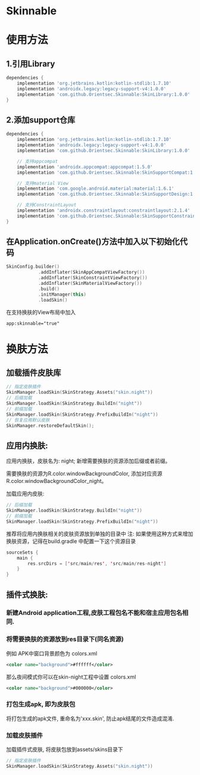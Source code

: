 # Skinnable

# 使用方法

## 1.引用Library

``` groovy
dependencies {
    implementation 'org.jetbrains.kotlin:kotlin-stdlib:1.7.10'
    implementation 'androidx.legacy:legacy-support-v4:1.0.0'
    implementation 'com.github.Orientsec.Skinnable:SkinLibrary:1.0.0'
}
```

## 2.添加support仓库

``` groovy
dependencies {
    implementation 'org.jetbrains.kotlin:kotlin-stdlib:1.7.10'
    implementation 'androidx.legacy:legacy-support-v4:1.0.0'
    implementation 'com.github.Orientsec.Skinnable:SkinLibrary:1.0.0'

    // 支持appcompat
    implementation 'androidx.appcompat:appcompat:1.5.0'
    implementation 'com.github.Orientsec.Skinnable:SkinSupportCompat:1.0.0'

    // 支持material View
    implementation 'com.google.android.material:material:1.6.1'
    implementation 'com.github.Orientsec.Skinnable:SkinSupportDesign:1.0.0'

    // 支持ConstraintLayout
    implementation 'androidx.constraintlayout:constraintlayout:2.1.4'
    implementation 'com.github.Orientsec.Skinnable:SkinSupportConstraintLayout:1.0.0'
}
```

## 在Application.onCreate()方法中加入以下初始化代码

``` kotlin
SkinConfig.builder()
            .addInflater(SkinAppCompatViewFactory())
            .addInflater(SkinConstraintViewFactory())
            .addInflater(SkinMaterialViewFactory())
            .build()
            .initManager(this)
            .loadSkin()
```

在支持换肤的View布局中加入

``` xml
app:skinnable="true"
```

# 换肤方法

## 加载插件皮肤库

``` kotlin
// 指定皮肤插件
SkinManager.loadSkin(SkinStrategy.Assets("skin.night"))
// 后缀加载
SkinManager.loadSkin(SkinStrategy.BuildIn("night"))
// 前缀加载
SkinManager.loadSkin(SkinStrategy.PrefixBuildIn("night"))
// 恢复应用默认皮肤
SkinManager.restoreDefaultSkin();
```

## 应用内换肤:

应用内换肤，皮肤名为: night; 新增需要换肤的资源添加后缀或者前缀。

需要换肤的资源为R.color.windowBackgroundColor, 添加对应资源R.color.windowBackgroundColor_night。

加载应用内皮肤:

``` kotlin
// 后缀加载
SkinManager.loadSkin(SkinStrategy.BuildIn("night"))
// 前缀加载
SkinManager.loadSkin(SkinStrategy.PrefixBuildIn("night"))
```

推荐将应用内换肤相关的皮肤资源放到单独的目录中 注: 如果使用这种方式来增加换肤资源，记得在build.gradle 中配置一下这个资源目录

``` kotlin
sourceSets {
    main {
        res.srcDirs = ['src/main/res', 'src/main/res-night']
    }
}
```

## 插件式换肤:

### 新建Android application工程,皮肤工程包名不能和宿主应用包名相同.

### 将需要换肤的资源放到res目录下(同名资源)

例如 APK中窗口背景颜色为 colors.xml

``` xml
<color name="background">#ffffff</color>
```

那么夜间模式你可以在skin-night工程中设置 colors.xml

``` xml
<color name="background">#000000</color>
```

### 打包生成apk, 即为皮肤包

将打包生成的apk文件, 重命名为'xxx.skin', 防止apk结尾的文件造成混淆.

### 加载皮肤插件

加载插件式皮肤, 将皮肤包放到assets/skins目录下

``` kotlin
// 指定皮肤插件
SkinManager.loadSkin(SkinStrategy.Assets("skin.night"))
```